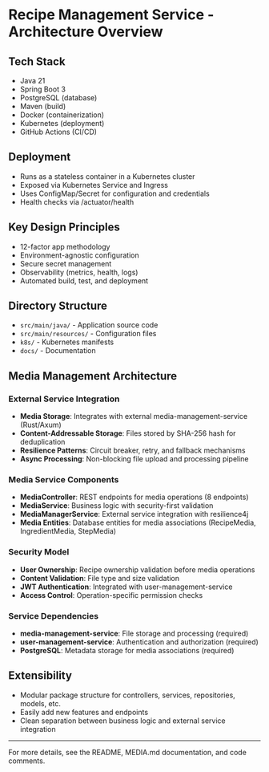 # Recipe Management Service - Architecture Overview

## Tech Stack

- Java 21
- Spring Boot 3
- PostgreSQL (database)
- Maven (build)
- Docker (containerization)
- Kubernetes (deployment)
- GitHub Actions (CI/CD)

## Deployment

- Runs as a stateless container in a Kubernetes cluster
- Exposed via Kubernetes Service and Ingress
- Uses ConfigMap/Secret for configuration and credentials
- Health checks via /actuator/health

## Key Design Principles

- 12-factor app methodology
- Environment-agnostic configuration
- Secure secret management
- Observability (metrics, health, logs)
- Automated build, test, and deployment

## Directory Structure

- `src/main/java/` - Application source code
- `src/main/resources/` - Configuration files
- `k8s/` - Kubernetes manifests
- `docs/` - Documentation

## Media Management Architecture

### External Service Integration

- **Media Storage**: Integrates with external media-management-service (Rust/Axum)
- **Content-Addressable Storage**: Files stored by SHA-256 hash for deduplication
- **Resilience Patterns**: Circuit breaker, retry, and fallback mechanisms
- **Async Processing**: Non-blocking file upload and processing pipeline

### Media Service Components

- **MediaController**: REST endpoints for media operations (8 endpoints)
- **MediaService**: Business logic with security-first validation
- **MediaManagerService**: External service integration with resilience4j
- **Media Entities**: Database entities for media associations
  (RecipeMedia, IngredientMedia, StepMedia)

### Security Model

- **User Ownership**: Recipe ownership validation before media operations
- **Content Validation**: File type and size validation
- **JWT Authentication**: Integrated with user-management-service
- **Access Control**: Operation-specific permission checks

### Service Dependencies

- **media-management-service**: File storage and processing (required)
- **user-management-service**: Authentication and authorization (required)
- **PostgreSQL**: Metadata storage for media associations (required)

## Extensibility

- Modular package structure for controllers, services, repositories, models, etc.
- Easily add new features and endpoints
- Clean separation between business logic and external service integration

---
For more details, see the README, MEDIA.md documentation, and code comments.
